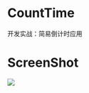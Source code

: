 # CountTime
开发实战：简易倒计时应用

# ScreenShot
![](http://ww1.sinaimg.cn/mw690/005AaGtsgy1fdjcqph2ohj30lc0zk74v)
